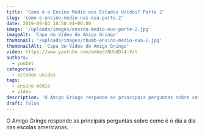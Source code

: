 ```yaml
---
title: 'Como é o Ensino Médio nos Estados Unidos? Parte 2'
slug: 'como-e-ensino-medio-nos-eua-parte-2'
date: 2019-09-03 10:50:04+00:00
image: '/uploads/images/ensino-medio-eua-parte-2.jpg'
imageAlt: 'Capa do Vídeo do Amigo Gringo'
thumbnail: '/uploads/images/thumb-ensino-medio-eua-2.jpg'
thumbnailAlt: 'Capa do Vídeo do Amigo Gringo'
video: https://www.youtube.com/embed/8UUdDl4-VzY
authors:
  - youbet
categories:
  - estados unidos
tags:
  - ensino médio
  - vídeo
description: 'O Amigo Gringo responde as principais perguntas sobre como é o dia a dia nas escolas americanas.'
draft: false
---
```


O Amigo Gringo responde as principais perguntas sobre como é o dia a dia nas escolas americanas.
